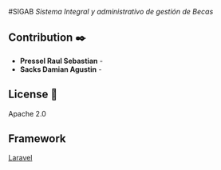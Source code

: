 #SIGAB
_Sistema Integral y administrativo de gestión de Becas_

## Contribution ✒️
* **Pressel Raul Sebastian** -
* **Sacks Damian Agustin** -  

## License 📄
Apache 2.0

## Framework
[Laravel](https://laravel.com/)
